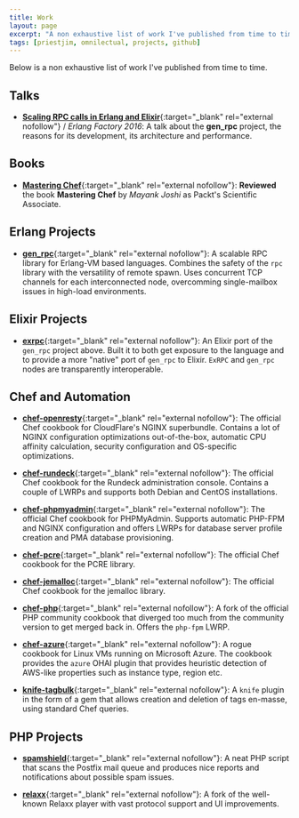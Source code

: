 ```yaml
---
title: Work
layout: page
excerpt: "A non exhaustive list of work I've published from time to time"
tags: [priestjim, omnilectual, projects, github]
---
```


Below is a non exhaustive list of work I've published from time to time.

## Talks

* [**Scaling RPC calls in Erlang and Elixir**](https://www.youtube.com/watch?feature=player_embedded&v=xiPnLACtNeo){:target="_blank" rel="external nofollow"} / _Erlang Factory 2016_: A talk about the **gen_rpc** project, the reasons for its development, its architecture and performance.

## Books

* [**Mastering Chef**](https://www.packtpub.com/networking-and-servers/mastering-chef){:target="_blank" rel="external nofollow"}: **Reviewed** the book **Mastering Chef** by _Mayank Joshi_ as Packt's Scientific Associate.

## Erlang Projects

* [**gen_rpc**](https://github.com/priestjim/gen_rpc){:target="_blank" rel="external nofollow"}: A scalable RPC library for Erlang-VM based languages. Combines the safety of the `rpc` library with the versatility of remote spawn. Uses concurrent TCP channels for each interconnected node, overcomming single-mailbox issues in high-load environments.

## Elixir Projects

* [**exrpc**](https://github.com/priestjim/exrpc){:target="_blank" rel="external nofollow"}: An Elixir port of the `gen_rpc` project above. Built it to both get exposure to the language and to provide a more "native" port of `gen_rpc` to Elixir. `ExRPC` and `gen_rpc` nodes are transparently interoperable.

## Chef and Automation

* [**chef-openresty**](https://github.com/priestjim/chef-openresty){:target="_blank" rel="external nofollow"}: The official Chef cookbook for CloudFlare's NGINX superbundle. Contains a lot of NGINX configuration optimizations out-of-the-box, automatic CPU affinity calculation, security configuration and OS-specific optimizations.

* [**chef-rundeck**](https://github.com/priestjim/chef-rundeck){:target="_blank" rel="external nofollow"}: The official Chef cookbook for the Rundeck administration console. Contains a couple of LWRPs and supports both Debian and CentOS installations.

* [**chef-phpmyadmin**](https://github.com/priestjim/chef-phpmyadmin){:target="_blank" rel="external nofollow"}: The official Chef cookbook for PHPMyAdmin. Supports automatic PHP-FPM and NGINX configuration and offers LWRPs for database server profile creation and PMA database provisioning.

* [**chef-pcre**](https://github.com/priestjim/chef-pcre){:target="_blank" rel="external nofollow"}: The official Chef cookbook for the PCRE library.

* [**chef-jemalloc**](https://github.com/priestjim/chef-jemalloc){:target="_blank" rel="external nofollow"}: The official Chef cookbook for the jemalloc library.

* [**chef-php**](https://github.com/priestjim/chef-php){:target="_blank" rel="external nofollow"}: A fork of the official PHP community cookbook that diverged too much from the community version to get merged back in. Offers the `php-fpm` LWRP.

* [**chef-azure**](https://github.com/priestjim/chef-azure){:target="_blank" rel="external nofollow"}: A rogue cookbook for Linux VMs running on Microsoft Azure. The cookbook provides the `azure` OHAI plugin that provides heuristic detection of AWS-like properties such as instance type, region etc.

* [**knife-tagbulk**](https://github.com/priestjim/knife-tagbulk){:target="_blank" rel="external nofollow"}: A `knife` plugin in the form of a gem that allows creation and deletion of tags en-masse, using standard Chef queries.

## PHP Projects

* [**spamshield**](https://github.com/priestjim/spamshield){:target="_blank" rel="external nofollow"}: A neat PHP script that scans the Postfix mail queue and produces nice reports and notifications about possible spam issues.

* [**relaxx**](https://github.com/priestjim/relaxx){:target="_blank" rel="external nofollow"}: A fork of the well-known Relaxx player with vast protocol support and UI improvements.
